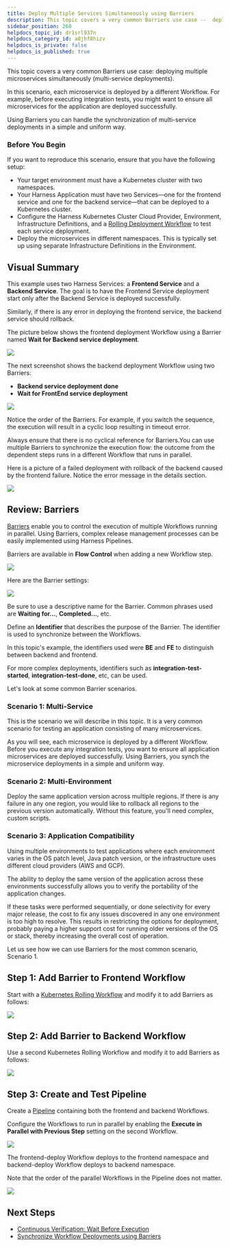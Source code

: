 ```yaml
---
title: Deploy Multiple Services Simultaneously using Barriers
description: This topic covers a very common Barriers use case --  deploying multiple microservices simultaneously (multi-service deployments). In this scenario, each microservice is deployed by a different Workflow…
sidebar_position: 260
helpdocs_topic_id: dr1srl937n
helpdocs_category_id: a8jhf8hizv
helpdocs_is_private: false
helpdocs_is_published: true
---
```


This topic covers a very common Barriers use case: deploying multiple microservices simultaneously (multi-service deployments).

In this scenario, each microservice is deployed by a different Workflow. For example, before executing integration tests, you might want to ensure all microservices for the application are deployed successfully. 

Using Barriers you can handle the synchronization of multi-service deployments in a simple and uniform way. 

### Before You Begin

If you want to reproduce this scenario, ensure that you have the following setup:

* Your target environment must have a Kubernetes cluster with two namespaces.
* Your Harness Application must have two Services—one for the frontend service and one for the backend service—that can be deployed to a Kubernetes cluster.
* Configure the Harness Kubernetes Cluster Cloud Provider, Environment, Infrastructure Definitions, and a [Rolling Deployment Workflow](../../kubernetes-deployments/create-a-kubernetes-rolling-deployment.md) to test each service deployment.
* Deploy the microservices in different namespaces. This is typically set up using separate Infrastructure Definitions in the Environment.

## Visual Summary

This example uses two Harness Services: a **Frontend Service** and a **Backend Service**. The goal is to have the Frontend Service deployment start only after the Backend Service is deployed successfully.

Similarly, if there is any error in deploying the frontend service, the backend service should rollback.

The picture below shows the frontend deployment Workflow using a Barrier named **Wait for Backend service deployment**.

![](./static/deploy-multiple-services-simultaneously-using-barriers-42.png)



The next screenshot shows the backend deployment Workflow using two Barriers:

* **Backend service deployment done**
* **Wait for FrontEnd service deployment**

![](./static/deploy-multiple-services-simultaneously-using-barriers-43.png)



Notice the order of the Barriers. For example, if you switch the sequence, the execution will result in a cyclic loop resulting in timeout error. 

Always ensure that there is no cyclical reference for Barriers.You can use multiple Barriers to synchronize the execution flow: the outcome from the dependent steps runs in a different Workflow that runs in parallel.

Here is a picture of a failed deployment with rollback of the backend caused by the frontend failure. Notice the error message in the details section.

![](./static/deploy-multiple-services-simultaneously-using-barriers-44.png)



## Review: Barriers

[Barriers](synchronize-workflows-in-your-pipeline-using-barrier.md) enable you to control the execution of multiple Workflows running in parallel. Using Barriers, complex release management processes can be easily implemented using Harness Pipelines. 

Barriers are available in **Flow Control** when adding a new Workflow step.

![](./static/deploy-multiple-services-simultaneously-using-barriers-45.png)



Here are the Barrier settings:

![](./static/deploy-multiple-services-simultaneously-using-barriers-46.png)



Be sure to use a descriptive name for the Barrier. Common phrases used are **Waiting for…**, **Completed…**, etc.

Define an **Identifier** that describes the purpose of the Barrier. The identifier is used to synchronize between the Workflows.

In this topic's example, the identifiers used were **BE** and **FE** to distinguish between backend and frontend.

For more complex deployments, identifiers such as **integration-test-started**, **integration-test-done**, etc, can be used.

Let's look at some common Barrier scenarios.

### Scenario 1: Multi-Service

This is the scenario we will describe in this topic. It is a very common scenario for testing an application consisting of many microservices.

As you will see, each microservice is deployed by a different Workflow. Before you execute any integration tests, you want to ensure all application microservices are deployed successfully. Using Barriers, you synch the microservice deployments in a simple and uniform way.

### Scenario 2: Multi-Environment

Deploy the same application version across multiple regions. If there is any failure in any one region, you would like to rollback all regions to the previous version automatically. Without this feature, you'll need complex, custom scripts. 

### Scenario 3: Application Compatibility

Using multiple environments to test applications where each environment varies in the OS patch level, Java patch version, or the infrastructure uses different cloud providers (AWS and GCP).

The ability to deploy the same version of the application across these environments successfully allows you to verify the portability of the application changes.

If these tasks were performed sequentially, or done selectivity for every major release, the cost to fix any issues discovered in any one environment is too high to resolve. This results in restricting the options for deployment, probably paying a higher support cost for running older versions of the OS or stack, thereby increasing the overall cost of operation.

Let us see how we can use Barriers for the most common scenario, Scenario 1.

## Step 1: Add Barrier to Frontend Workflow

Start with a [Kubernetes Rolling Workflow](../../kubernetes-deployments/create-a-kubernetes-rolling-deployment.md) and modify it to add Barriers as follows:

![](./static/deploy-multiple-services-simultaneously-using-barriers-47.png)

## Step 2: Add Barrier to Backend Workflow

Use a second Kubernetes Rolling Workflow and modify it to add Barriers as follows:

![](./static/deploy-multiple-services-simultaneously-using-barriers-48.png)


## Step 3: Create and Test Pipeline

Create a [Pipeline](../pipelines/pipeline-configuration.md) containing both the frontend and backend Workflows.

Configure the Workflows to run in parallel by enabling the **Execute in Parallel with Previous Step** setting on the second Workflow.

![](./static/deploy-multiple-services-simultaneously-using-barriers-49.png)

The frontend-deploy Workflow deploys to the frontend namespace and backend-deploy Workflow deploys to backend namespace.

Note that the order of the parallel Workflows in the Pipeline does not matter.

![](./static/deploy-multiple-services-simultaneously-using-barriers-50.png)

## Next Steps

* [Continuous Verification: Wait Before Execution](../../continuous-verification/continuous-verification-overview/concepts-cv/cv-strategies-and-best-practices.md#wait-before-execution)
* [Synchronize Workflow Deployments using Barriers](synchronize-workflows-in-your-pipeline-using-barrier.md)

